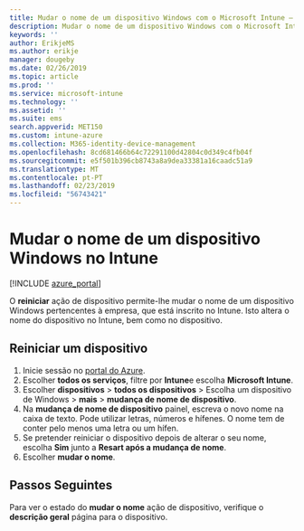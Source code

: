 ```yaml
---
title: Mudar o nome de um dispositivo Windows com o Microsoft Intune – Azure | Documentos da Microsoft
description: Mudar o nome de um dispositivo Windows com o Microsoft Intune.
keywords: ''
author: ErikjeMS
ms.author: erikje
manager: dougeby
ms.date: 02/26/2019
ms.topic: article
ms.prod: ''
ms.service: microsoft-intune
ms.technology: ''
ms.assetid: ''
ms.suite: ems
search.appverid: MET150
ms.custom: intune-azure
ms.collection: M365-identity-device-management
ms.openlocfilehash: 8cd681466b64c72291100d42804c0d349c4fb04f
ms.sourcegitcommit: e5f501b396cb8743a8a9dea33381a16caadc51a9
ms.translationtype: MT
ms.contentlocale: pt-PT
ms.lasthandoff: 02/23/2019
ms.locfileid: "56743421"
---
```

# <a name="rename-a-windows-device-in-intune"></a>Mudar o nome de um dispositivo Windows no Intune


[!INCLUDE [azure_portal](./includes/azure_portal.md)]

O **reiniciar** ação de dispositivo permite-lhe mudar o nome de um dispositivo Windows pertencentes à empresa, que está inscrito no Intune. Isto altera o nome do dispositivo no Intune, bem como no dispositivo. 


## <a name="restart-a-device"></a>Reiniciar um dispositivo

1. Inicie sessão no [portal do Azure](https://portal.azure.com).
2. Escolher **todos os serviços**, filtre por **Intune**e escolha **Microsoft Intune**.
3. Escolher **dispositivos** > **todos os dispositivos** > Escolha um dispositivo de Windows > **mais** > **mudança de nome de dispositivo**.
4. Na **mudança de nome de dispositivo** painel, escreva o novo nome na caixa de texto. Pode utilizar letras, números e hífenes. O nome tem de conter pelo menos uma letra ou um hífen.
5. Se pretender reiniciar o dispositivo depois de alterar o seu nome, escolha **Sim** junto a **Resart após a mudança de nome**.
6. Escolher **mudar o nome**.



## <a name="next-steps"></a>Passos Seguintes

Para ver o estado do **mudar o nome** ação de dispositivo, verifique o **descrição geral** página para o dispositivo.
